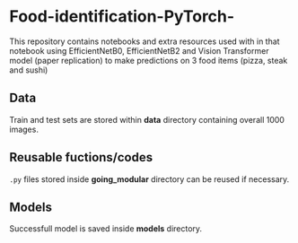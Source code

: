 # Food-identification-PyTorch-
This repository contains notebooks and extra resources used with in that notebook using EfficientNetB0, EfficientNetB2 and Vision Transformer model (paper replication) to make predictions on 3 food items (pizza, steak and sushi)

## Data
Train and test sets are stored within **data** directory containing overall 1000 images.

## Reusable fuctions/codes
`.py` files stored inside **going_modular** directory can be reused if necessary.

## Models
Successfull model is saved inside **models** directory.


